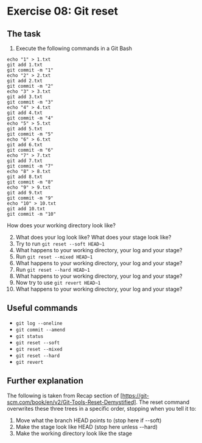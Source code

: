 # Exercise 08: Git reset

## The task

1. Execute the following commands in a Git Bash
```
echo "1" > 1.txt
git add 1.txt
git commit -m "1"
echo "2" > 2.txt
git add 2.txt
git commit -m "2"
echo "3" > 3.txt
git add 3.txt
git commit -m "3"
echo "4" > 4.txt
git add 4.txt
git commit -m "4"
echo "5" > 5.txt
git add 5.txt
git commit -m "5"
echo "6" > 6.txt
git add 6.txt
git commit -m "6"
echo "7" > 7.txt
git add 7.txt
git commit -m "7"
echo "8" > 8.txt
git add 8.txt
git commit -m "8"
echo "9" > 9.txt
git add 9.txt
git commit -m "9"
echo "10" > 10.txt
git add 10.txt
git commit -m "10"

```
How does your working directory look like?

2. What does your log look like? What does your stage look like?
3. Try to run `git reset --soft HEAD~1`
4. What happens to your working directory, your log and your stage?
5. Run `git reset --mixed HEAD~1`
6. What happens to your working directory, your log and your stage?
7. Run `git reset --hard HEAD~1`
8. What happens to your working directory, your log and your stage?
9. Now try to use `git revert HEAD~1`
10. What happens to your working directory, your log and your stage?

## Useful commands

- `git log --oneline`
- `git commit --amend`
- `git status`
- `git reset --soft`
- `git reset --mixed`
- `git reset --hard`
- `git revert`

## Further explanation

The following is taken from Recap section of [https://git-scm.com/book/en/v2/Git-Tools-Reset-Demystified].
The reset command overwrites these three trees in a specific order, stopping when you tell it to:
1. Move what the branch HEAD points to (stop here if --soft)
2. Make the stage look like HEAD (stop here unless --hard)
3. Make the working directory look like the stage

